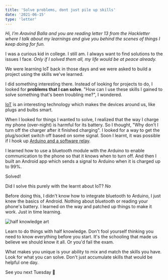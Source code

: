 ```yaml
---
title: 'Solve problems, dont just pile up skills'
date: '2021-06-15'
type: 'letter'
---
```


_Hi, I’m Aravind Balla and you are reading letter 13 from the Hackletter where I talk about my learnings and give you behind the scenes of things I keep doing for fun._

I was a curious kid in college. I still am. I always want to find solutions to the issues I face. _Only if I solved them all, my life would be at peace already._

We were learning IoT back in those days and we were asked to build a project using the skills we've learned.

I did something interesting there. Instead of looking for projects to do, I looked for **problems that I can solve**. "How can I use these skills I gained to solve something that's been troubling me?", I wondered.

[IoT](https://en.wikipedia.org/wiki/Internet_of_things) is an interesting technology which makes the devices around us, like plugs and bulbs smart.

When I looked for things I wanted to solve, I realized that the way I charge my phone (over-night) is harmful for its battery. So I thought, "Why don't I turn off the charger after it finished charging". I looked for a way to get the plug/socket switch off based on some signal. Soon I learnt, it was possible if I hook up [Arduino and a software relay](https://arduinogetstarted.com/tutorials/arduino-relay).

I learned how to use a bluetooth module with the Arduino to enable communication to the phone so that it knows when to turn off. And then I built an Android app which sends a signal to Arduino when it is charged up to 99%.

Solved!

Did I solve this purely with the learnt about IoT? _No_

Before doing this, I didn't know how to integrate bluetooth to Arduino, I just knew the basics of Android. Nothing about bluetooth or reading your phone's battery. I learned on the way and patched up things to make it work. Just in time learning.

![half knowledge art](https://res.cloudinary.com/djeivq7td/image/upload/v1623728983/HL/half-knowledge-art.jpg)

Learn to do things with half knowledge. Don't fool yourself thinking you need to know everything before you start. It's the schooling that made us believe we should know it all. Or you'd fail the exam.

What makes you unique is your ability to mix and match the skills you have.
Look for what you can solve. Don't just accumulate skills that would be helpful one day.

See you next Tuesday 👋
